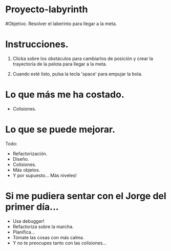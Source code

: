 # Proyecto-labyrinth

#Objetivo. 
Resolver el laberinto para llegar a la meta.

# Instrucciones.

1. Clicka sobre los obstáculos para cambiarlos de posición y crear la trayectoria de la pelota para llegar a la meta.

2. Cuando esté listo, pulsa la tecla 'space' para empujar la bola. 





# Lo que más me ha costado.

  - Colisiones. 
  
# Lo que se puede mejorar. 

  Todo:
  
  - Refactorización.
  - Diseño.
  - Colisiones.
  - Más objetos.
  - Y por supuesto... Más niveles!
  
# Si me pudiera sentar con el Jorge del primer día...

  - Usa debugger!
  - Refactoriza sobre la marcha.
  - Planifica...
  - Tómate las cosas con más calma.
  - Y no te preocupes tanto con las colisiones...
